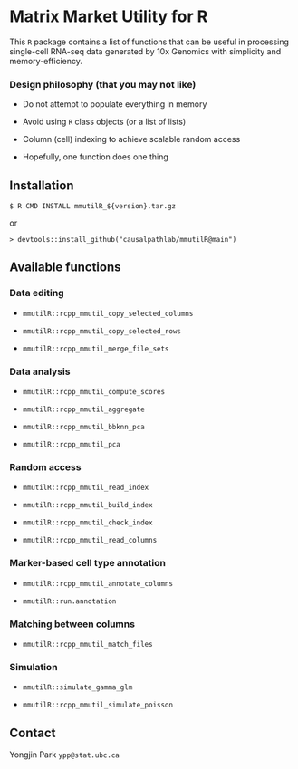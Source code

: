 # Matrix Market Utility for R

This `R` package contains a list of functions that can be useful in processing single-cell RNA-seq data generated by 10x Genomics with simplicity and memory-efficiency. 

### Design philosophy (that you may not like)

* Do not attempt to populate everything in memory

* Avoid using `R` class objects (or a list of lists)

* Column (cell) indexing to achieve scalable random access

* Hopefully, one function does one thing

## Installation

`$ R CMD INSTALL mmutilR_${version}.tar.gz`

or

`> devtools::install_github("causalpathlab/mmutilR@main")`

## Available functions

### Data editing

* `mmutilR::rcpp_mmutil_copy_selected_columns` 

* `mmutilR::rcpp_mmutil_copy_selected_rows`

* `mmutilR::rcpp_mmutil_merge_file_sets`

### Data analysis

* `mmutilR::rcpp_mmutil_compute_scores`

* `mmutilR::rcpp_mmutil_aggregate`

* `mmutilR::rcpp_mmutil_bbknn_pca`

* `mmutilR::rcpp_mmutil_pca`

### Random access

* `mmutilR::rcpp_mmutil_read_index`

* `mmutilR::rcpp_mmutil_build_index`

* `mmutilR::rcpp_mmutil_check_index`

* `mmutilR::rcpp_mmutil_read_columns`

### Marker-based cell type annotation

* `mmutilR::rcpp_mmutil_annotate_columns`

* `mmutilR::run.annotation`

### Matching between columns

* `mmutilR::rcpp_mmutil_match_files`

### Simulation

* `mmutilR::simulate_gamma_glm`

* `mmutilR::rcpp_mmutil_simulate_poisson`

## Contact

Yongjin Park `ypp@stat.ubc.ca`
